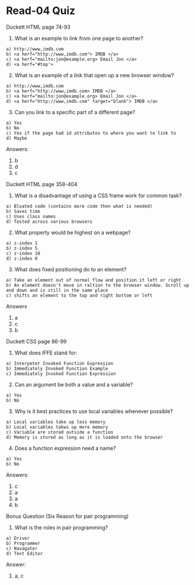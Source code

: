# Read-04 Quiz

Duckett HTML page 74-93 

1. What is an example to link from one page to another? 
~~~ 
a) http://www,imdb.com 
b) <a herf="http://www,imdb.com"> IMDB </a>
c) <a herf="mailto:jon@example.org> Email Jon </a> 
d) <a herf="#top'> 
~~~  

2. What is an example of a link that open up a new browser window? 
~~~ 
a) http://www,imdb.com 
b) <a herf="http://www,imdb.com> IMDB </a>
c) <a herf="mailto:jon@example.org> Email Jon </a> 
d) <a herf="http://www,imdb.com" target="blank"> IMDB </a> 
~~~

3. Can you link to a specific part of a different page? 
~~~
a) Yes 
b) No 
c) Yes if the page had id attributes to where you want to link to 
d) Maybe 
~~~ 

Answers: 
1) b 
2) d 
3) c 

Duckett HTML page 358-404 

1) What is a disadvantage of using a CSS frame work for common task? 
~~~ 
a) Bloated code (contains more code then what is needed) 
b) Saves time 
c) Uses class names
d) Tested across various browsers 
~~~ 

2) What property would be highest on a webpage? 
~~~ 
a) z-index 1 
b) z-index 5 
c) z-index 10 
d) z-index 0 
~~~ 

3) What does fixed positioning do to an element? 
~~~ 
a) Take an element out of normal flow and position it left or right 
b) An element doesn't move in raltion to the browser window. Scroll up and down and is still in the same place 
c) shifts an element to the top and right bottom or left 
~~~ 

Answers 
1) a 
2) c 
3) b 

Duckett CSS page 86-99 

1) What does IFFE stand for: 
~~~
a) Interpeter Invoked Function Expression 
b) Immediately Invoked Function Example 
c) Immediately Invoked Function Expression 
~~~ 

2) Can an argument be both a value and a variable? 
~~~ 
a) Yes 
b) No 
~~~ 

3) Why is it best practices to use local variables whenever possible? 
~~~ 
a) Local variables take up less memory 
b) Local variables takws up more memory 
c) Variable are stored outside a function 
d) Memory is stored as long as it is loaded onto the browser 
~~~ 

4) Does a function expression need a name?  
~~~ 
a) Yes 
b) No
~~~

Answers: 

1. c
2. a 
3. a 
4. b 


Bonus Question (Six Reason for pair programming) 

1. What is the roles in pair programming? 
~~~
a) Driver
b) Programmer 
c) Navagator
d) Text Editor  
~~~

Answer: 

1. a, c














